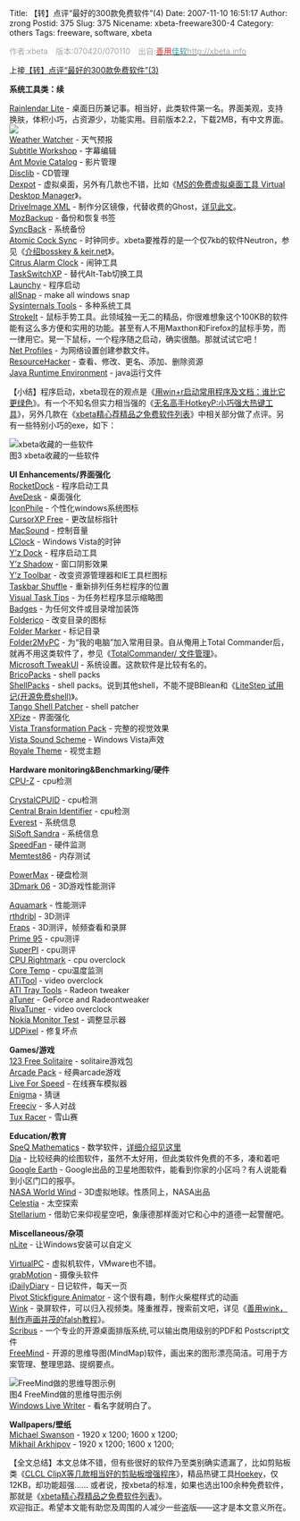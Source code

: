 Title: 【转】点评“最好的300款免费软件”(4)
Date: 2007-11-10 16:51:17
Author: zrong
Postid: 375
Slug: 375
Nicename: xbeta-freeware300-4
Category: others
Tags: freeware, software, xbeta

<font color="#a6a6a6">作者:xbeta　版本:070420/070110　出自:</font>[<font color="#cc3333">善用</font><font color="#339999">佳软</font><font color="#a6a6a6">http://xbeta.info</font>](http://xbeta.info/)

上接[【转】](http://www.zengrong.net/?p=374)[点评“最好的300款免费软件”(3)](http://www.zengrong.net/?p=374)

**系统工具类：续**

[Rainlendar Lite](http://www.rainlendar.net/cms/index.php) -
桌面日历兼记事。相当好，此类软件第一名。界面美观，支持换肤，体积小巧，占资源少，功能实用。目前版本2.2，下载2MB，有中文界面。  
![](http://www.rainlendar.net/cms/images/stories/image-calendar.png)  
[Weather Watcher](http://www.singerscreations.com/) - 天气预报  
[Subtitle Workshop](http://www.urusoft.net/home.php?lang=1) - 字幕编辑  
[Ant Movie Catalog](http://www.antp.be/software/moviecatalog/) -
影片管理  
[Disclib](http://www.lyrasoftware.com/) - CD管理  
[Dexpot](http://www.dexpot.de/) -
虚拟桌面，另外有几款也不错，比如《[MS的免费虚拟桌面工具 Virtual Desktop
Manager](http://blog.sina.com.cn/u/46dac66f0100050g)》。  
[DriveImage XML](http://www.runtime.org/) -
制作分区镜像，代替收费的Ghost，[详见此文](http://blog.sina.com.cn/u/46dac66f0100081c)。  
[MozBackup](http://mozbackup.jasnapaka.com/) - 备份和恢复书签  
[SyncBack](http://www.2brightsparks.com/syncback/) - 系统备份  
[Atomic Cock Sync](http://www.worldtimeserver.com/atomic-clock/) -
时钟同步。xbeta要推荐的是一个仅7kb的软件Neutron，参见《[介绍bosskey &
keir.net](http://blog.sina.com.cn/u/46dac66f0100008t)》。  
[Citrus Alarm Clock](http://www.ornj.net/citrus/) - 闹钟工具  
[TaskSwitchXP](http://www.ntwind.com/software/taskswitchxp.html?) -
替代Alt-Tab切换工具  
[Launchy](http://www.launchy.net/) - 程序启动  
[allSnap](http://ca.geocities.com/ivanheckman@rogers.com/) - make all
windows snap  
[Sysinternals
Tools](http://www.microsoft.com/technet/sysinternals/default.mspx) -
多种系统工具  
[StrokeIt](http://www.tcbmi.com/strokeit/) -
鼠标手势工具。此领域独一无二的精品，你很难想象这个100KB的软件能有这么多方便和实用的功能。甚至有人不用Maxthon和Firefox的鼠标手势，而一律用它。晃一下鼠标，一个程序随之启动，确实很酷。那就试试它吧！  
[Net Profiles](http://netprofiles.danielmilner.com/) -
为网络设置创建参数文件。  
[ResourceHacker](http://www.angusj.com/resourcehacker/) -
查看、修改、更名、添加、删除资源  
[Java Runtime Environment](http://www.sun.com/) - java运行文件

<!--more-->

【小结】程序启动，xbeta现在的观点是《[用win+r启动常用程序及文档：谁比它更绿色](http://blog.sina.com.cn/u/46dac66f010004b6)》。有一个不知名但实力相当强的《[无名高手HotkeyP:小巧强大热键工具](http://blog.sina.com.cn/u/46dac66f010005mj)》，另外几款在《[xbeta精心荐精品之免费软件列表](http://blog.sina.com.cn/u/46dac66f0100003u)》中相关部分做了点评。另有一些特别小巧的exe，如下：  

![xbeta收藏的一些软件](http://img2.pconline.com.cn/pconline/0701/23/948558_3.jpg)  
图3 xbeta收藏的一些软件

**UI Enhancements/界面强化**  
[RocketDock](http://www.punksoftware.com/rocketdock) - 程序启动工具  
[AveDesk](http://www.avedesk.org/) - 桌面强化  
[IconPhile](http://www.virtualplastic.net/scrow/iphile.html) -
个性化windows系统图标  
[CursorXP Free](http://www.stardock.com/products/cursorxp/) -
更改鼠标指针  
[MacSound](http://landvermesser.tripod.com/MacSound.html) - 控制音量  
[LClock](http://www.neowin.net/forum/index.php?showtopic=157465) -
Windows Vista的时钟  
[Y’z Dock](http://www.majorgeeks.com/download.php?det=2790) -
程序启动工具  
[Y’z
Shadow](http://www.winmatrix.com/forums/index.php?showtopic=1161) -
窗口阴影效果  
[Y’z
Toolbar](http://www.winmatrix.com/forums/index.php?showtopic=1161) -
改变资源管理器和IE工具栏图标  
[Taskbar
Shuffle](http://www.freewebs.com/nerdcave/taskbarshuffle.htm) -
重新排列任务栏程序的位置  
[Visual Task Tips](http://www.visualtasktips.com/) -
为任务栏程序显示缩略图  
[Badges](http://eng.softq.org/badges.htm) - 为任何文件或目录增加装饰  
[Folderico](http://eng.softq.org/folderico) - 改变目录的图标  
[Folder Marker](http://www.foldermarker.com/) - 标记目录  
[Folder2MyPC](http://eng.softq.org/Folder2mypc) -
为“我的电脑”加入常用目录。自从俺用上Total
Commander后，就再不用这类软件了，参见《[TotalCommander/
文件管理](http://blog.sina.com.cn/u/1188742767#sort_2)》。  
[Microsoft
TweakUI](http://www.microsoft.com/windowsxp/downloads/powertoys/xppowertoys.mspx) -
系统设置。这款软件是比较有名的。  
[BricoPacks](http://www.crystalxp.net/bricopack/) - shell packs  
[ShellPacks](http://www.trucsenvrac.com/home/shellpacks.html) - shell
packs。说到其他shell，不能不提BBlean和《[LiteStep
试用记(开源免费shell)](http://blog.sina.com.cn/u/46dac66f01000512)》。  
[Tango Shell Patcher](http://www.deviantart.com/deviation/27940418/) -
shell patcher  
[XPize](http://xpero.msfn.org/) - 界面强化  
[Vista Transformation
Pack](http://www.softpedia.com/get/System/OS-Enhancements/Vista-Transformation-Pack.shtml) -
完整的视觉效果  
[Vista Sound
Scheme](http://www.msfn.org/board/index.php?showtopic=71604) - Windows
Vista声效  
[Royale
Theme](http://www.softpedia.com/get/Desktop-Enhancements/Themes/Royale-Theme-for-WinXP.shtml) -
视觉主题

**Hardware monitoring&Benchmarking/硬件**  
[CPU-Z](http://www.cpuid.com/cpuz.php) - cpu检测  

[CrystalCPUID](http://crystalmark.info/software/CrystalCPUID/index-e.html) -
cpu检测  
[Central Brain Identifier](http://cbid.amdclub.ru/) - cpu检测  
[Everest](http://www.lavalys.com/) - 系统信息  
[SiSoft
Sandra](http://www.sisoftware.co.uk/index.html?dir=&location=home&langx=en&a=) -
系统信息  
[SpeedFan](http://www.almico.com/speedfan.php) - 硬件监测  
[Memtest86](http://www.memtest86.com/) - 内存测试  

[PowerMax](http://www.maxtor.com/portal/site/Maxtor/menuitem.3c67e325e0a6b1f6294198b091346068/?channelpath=%2Fen_us%2FSupport%2FSoftware%20Downloads%2FAll%20Downloads&downloadID=22) -
硬盘检测  
[3Dmark 06](http://www.futuremark.com/products/3dmark06/) -
3D游戏性能测评  

[Aquamark](http://www.softpedia.com/get/System/Benchmarks/AquaMark.shtml) -
性能测评  
[rthdribl](http://www.daionet.gr.jp/%7Emasa/rthdribl/) - 3D测评  
[Fraps](http://www.beepa.com/) - 3D测评，帧频查看和录屏  
[Prime 95](http://www.mersenne.org/freesoft.htm) - cpu测评  
[SuperPI](http://files.extremeoverclocking.com/file.php?f=36) -
cpu测评  
[CPU Rightmark](http://cpu.rightmark.org/download.shtml) - cpu
overclock  
[Core Temp](http://www.thecoolest.zerobrains.com/CoreTemp/) -
cpu温度监测  
[ATiTool](http://www.techpowerup.com/downloads/8) - video overclock  
[ATI Tray Tools](http://www.guru3d.com/article/atitraytools/189/) -
Radeon tweaker  
[aTuner](http://www.3dcenter.org/atuner/) - GeForce and Radeontweaker  
[RivaTuner](http://www.guru3d.com/index.php?page=rivatuner) - video
overclock  
[Nokia Monitor
Test](http://www.construnet.hu/nokia/Monitors/TEST/monitor_test.html) -
调整显示器  
[UDPixel](http://udpix.free.fr/) - 修复坏点

**Games/游戏**  
[123 Free Solitaire](http://www.123freesolitaire.com/) -
solitaire游戏包  
[Arcade Pack](http://www.neowin.net/forum/index.php?showtopic=471360) -
经典arcade游戏  
[Live For Speed](http://www.liveforspeed.net/) - 在线赛车模拟器  
[Enigma](http://www.nongnu.org/enigma/) - 猜谜  
[Freeciv](http://www.freeciv.org/index.php/Freeciv) - 多人对战  
[Tux Racer](http://tuxracer.sourceforge.net/) - 雪山赛

**Education/教育**  
[SpeQ Mathematics](http://www.speqmath.com/) -
数学软件，[详细介绍见这里](http://blog.sina.com.cn/u/46dac66f010008zf)  
[Dia](http://www.gnome.org/projects/dia/) -
比较经典的绘图软件，虽然不太好用，但此类软件免费的不多，凑和着吧  
[Google Earth](http://earth.google.com/) -
Google出品的卫星地图软件，能看到你家的小区吗？有人说能看到小区门口的报亭。  
[NASA World Wind](http://sourceforge.net/projects/nasa-exp/) -
3D虚拟地球。性质同上，NASA出品  
[Celestia](http://www.shatters.net/celestia/) - 太空探索  
[Stellarium](http://www.stellarium.org/) -
借助它来仰视星空吧，象康德那样面对它和心中的道德一起警醒吧。

**Miscellaneous/杂项**  
[nLite](http://www.nliteos.com/) - 让Windows安装可以自定义  

[VirtualPC](http://www.microsoft.com/downloads/details.aspx?familyid=6d58729d-dfa8-40bf-afaf-20bcb7f01cd1&displaylang=en) -
虚拟机软件，VMware也不错。  
[grabMotion](http://www.grabmotion.com/) - 摄像头软件  
[iDailyDiary](http://www.splinterware.com/) - 日记软件，每天一页  
[Pivot Stickfigure
Animator](http://www.gold-software.com/PivotStickfigureAnimator-review5412.htm) -
这个很有趣，制作火柴棍样式的动画  
[Wink](http://www.debugmode.com/wink/) -
录屏软件，可以归入视频类。隆重推荐，搜索前文吧，详见《[善用wink，制作声画并茂的falsh教程](http://blog.sina.com.cn/u/46dac66f0100008g)》。  
[Scribus](http://www.scribus.net/) -
一个专业的开源桌面排版系统,可以输出商用级别的PDF和 Postscript文件  
[FreeMind](http://freemind.sourceforge.net/wiki/index.php/Main_Page) -
开源的思维导图(MindMap)软件，画出来的图形漂亮简洁。可用于方案管理、整理思路、提纲要点。  

![FreeMind做的思维导图示例](http://img2.pconline.com.cn/pconline/0701/23/948558_4.jpg)  
图4 FreeMind做的思维导图示例  
[Windows Live
Writer](http://windowslivewriter.spaces.live.com/blog/cns%21D85741BB5E0BE8AA%21174.entry) -
看名字就明白了。

**Wallpapers/壁纸**  
[Michael
Swanson](http://blogs.msdn.com/mswanson/articles/wallpaper....) - 1920 x
1200; 1600 x 1200;  
[Mikhail Arkhipov](http://www.arkhipov.com/Wallpaper/Wallpaper.aspx) -
1920 x 1200; 1600 x 1200;

【全文总结】本文总体不错，但有些很好的软件乃至类别确实遗漏了，比如剪贴板类《[CLCL
ClipX等几款相当好的剪贴板增强程序](http://blog.sina.com.cn/u/46dac66f010000c1)》，精品热键工具[Hoekey](http://www.bcheck.net/apps/)，仅12KB，却功能超强……
或者说，按xbeta的标准，如果也选出100余种免费软件，那就是《[xbeta精心荐精品之免费软件列表](http://blog.sina.com.cn/u/46dac66f0100003u)》。  
欢迎指正。希望本文能有助您及周围的人减少一些盗版——这才是本文意义所在。


